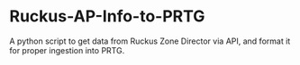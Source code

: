 # Ruckus-AP-Info-to-PRTG
A python script to get data from Ruckus Zone Director via API, and format it for proper ingestion into PRTG.
